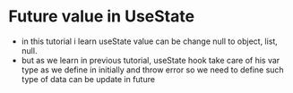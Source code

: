 # Future value in UseState
- in this tutorial i learn useState value can be change null to object, list, null.
- but as we learn in previous tutorial, useState hook take care of his var type as we define in initially and throw error so we need to define such type of data can be update in future